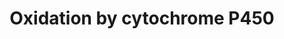 ---
annotations:
- type: Cell Type Ontology
  value: hepatocyte
- type: Pathway Ontology
  value: xenobiotics biodegradation pathway
- type: Pathway Ontology
  value: phase I biotransformation pathway via cytochrome P450
authors:
- MaintBot
- Khanspers
- Egonw
- Fehrhart
- Eweitz
description: Oxidation of a substrate by Cytochrome P450. Adapted from Niesink et
  al., Chapter 3, p. 47-48.
last-edited: 2021-05-25
organisms:
- Danio rerio
redirect_from:
- /index.php/Pathway:WP1390
- /instance/WP1390
schema-jsonld:
- '@context': https://schema.org/
  '@id': https://wikipathways.github.io/pathways/WP1390.html
  '@type': Dataset
  creator:
    '@type': Organization
    name: WikiPathways
  description: Oxidation of a substrate by Cytochrome P450. Adapted from Niesink et
    al., Chapter 3, p. 47-48.
  keywords:
  - CYP2C8
  - Substrate
  - H2O
  - CYP2A6
  - CYP2F1
  - CYP2E1
  - si:dkey-69h9.1
  - POR
  - CYP2C18
  - NADH
  - cyp26a1
  - dia1
  - cyp1b1
  - CYP46A1
  - zgc:174342
  - CYP27A1
  - cyp4v2
  - cyp27c1
  - cyp24a1l
  - CYP3A4
  - cyp1a
  - CYP27B1
  - A9JRH5_DANRE
  - CYP2A13
  - zgc:63920
  - Fe2+
  - CYP19A1
  - NADP+
  - cyp11b2
  - CYP2A7
  - CYP2G1P
  - CYP2W1
  - CYP3A7
  - activated O2
  - CYP
  - LOC570455
  - CYP2C19
  - cyb5b
  - CYP2C9
  - CYP3A43
  - CYP2J2
  - CYP2S1
  - CYP3A5
  - cyp26c1
  - CYP4F2
  - NADPH
  - zgc:153291
  - LOC793249
  - cyp4
  - CYP2D6
  - zgc:63986
  - cyp17a1
  - NAD+
  - Fe3+
  - cyp2u1
  - cyp51
  - cyp26b1
  - CYP2B6
  - cyb5r3
  - zgc:112177
  - O2
  - Substrate-OH
  - cyb5a
  - cyp11a1
  license: CC0
  name: Oxidation by cytochrome P450
seo: CreativeWork
title: Oxidation by cytochrome P450
wpid: WP1390
---